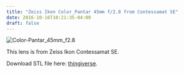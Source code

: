 ```yaml
---
title: "Zeiss Ikon Color_Pantar 45mm f/2.8 from Contessamat SE"
date: 2016-10-16T10:21:35-04:00
draft: false
---
```

![Color-Pantar_45mm_f2.8](/img/contessamat_se_color-pantar.jpg)

This lens is from Zeiss Ikon Contessamat SE.

Download STL file here: [thingiverse](http://www.thingiverse.com/thing:1851579).
